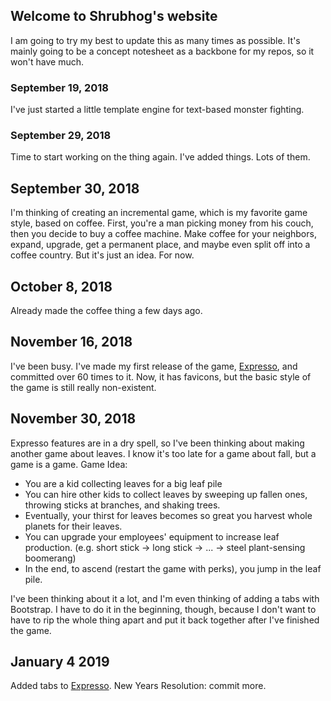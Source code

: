 <head>
  <link rel="apple-touch-icon" sizes="180x180" href="/apple-touch-icon.png">
  <link rel="icon" type="image/png" sizes="32x32" href="/favicon-32x32.png">
  <link rel="icon" type="image/png" sizes="16x16" href="/favicon-16x16.png">
  <link rel="manifest" href="/site.webmanifest">
  <link rel="mask-icon" href="/safari-pinned-tab.svg" color="#5bbad5">
  <meta name="msapplication-TileColor" content="#da532c">
  <meta name="theme-color" content="#ffffff">
</head>

## Welcome to Shrubhog's website
I am going to try my best to update this as many times as possible.
It's mainly going to be a concept notesheet as a backbone for my repos, so it won't have much.

### September 19, 2018
I've just started a little template engine for text-based monster fighting.

### September 29, 2018
Time to start working on the thing again.
I've added things. Lots of them.
## September 30, 2018
I'm thinking of creating an incremental game, which is my favorite game style, based on coffee. First, you're a man picking money from his couch, then you decide to buy a coffee machine. Make coffee for your neighbors, expand, upgrade, get a permanent  place, and maybe even split off into a coffee country. But it's just an idea. For now.
## October 8, 2018
Already made the coffee thing a few days ago.
## November 16, 2018
I've been busy. I've made my first release of the game, [Expresso](https://shrubhog.github.io/expresso), and committed over 60 times to it. Now, it has favicons, but the basic style of the game is still really non-existent.
## November 30, 2018
Expresso features are in a dry spell, so I've been thinking about making another game about leaves. I know it's too late for a game about fall, but a game is a game. Game Idea: 
* You are a kid collecting leaves for a big leaf pile
* You can hire other kids to collect leaves by sweeping up fallen ones, throwing sticks at branches, and shaking trees.
* Eventually, your thirst for leaves becomes so great you harvest whole planets for their leaves.
* You can upgrade your employees' equipment to increase leaf production. (e.g. short stick &rarr; long stick &rarr; ... &rarr; steel plant-sensing boomerang)
* In the end, to ascend (restart the game with perks), you jump in the leaf pile.

I've been thinking about it a lot, and I'm even thinking of adding a tabs with Bootstrap. I have to do it in the beginning, though, because I don't want to have to rip the whole thing apart and put it back together after I've finished the game.

## January 4 2019
Added tabs to [Expresso](https://github.com/Shrubhog/expresso). New Years Resolution: commit more.
